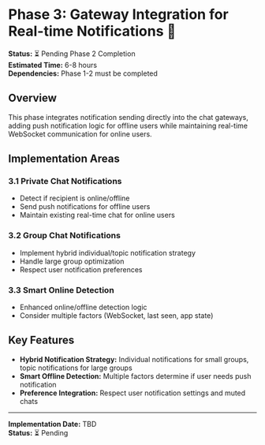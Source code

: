 # Phase 3: Gateway Integration for Real-time Notifications 🔄

**Status:** ⏳ Pending Phase 2 Completion  
**Estimated Time:** 6-8 hours  
**Dependencies:** Phase 1-2 must be completed

## Overview

This phase integrates notification sending directly into the chat gateways, adding push notification logic for offline users while maintaining real-time WebSocket communication for online users.

## Implementation Areas

### 3.1 Private Chat Notifications
- Detect if recipient is online/offline
- Send push notifications for offline users
- Maintain existing real-time chat for online users

### 3.2 Group Chat Notifications
- Implement hybrid individual/topic notification strategy
- Handle large group optimization
- Respect user notification preferences

### 3.3 Smart Online Detection
- Enhanced online/offline detection logic
- Consider multiple factors (WebSocket, last seen, app state)

## Key Features

- **Hybrid Notification Strategy:** Individual notifications for small groups, topic notifications for large groups
- **Smart Offline Detection:** Multiple factors determine if user needs push notification
- **Preference Integration:** Respect user notification settings and muted chats

---

**Implementation Date:** TBD  
**Status:** ⏳ Pending
